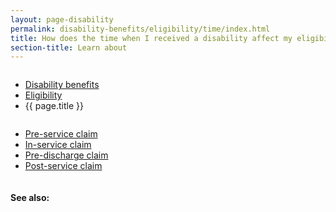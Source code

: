 ```yaml
---
layout: page-disability
permalink: disability-benefits/eligibility/time/index.html
title: How does the time when I received a disability affect my eligibility?
section-title: Learn about
---
```


<div class="splash" markdown="0">
<div class="row" markdown="0">
<div class="small-12 columns" markdown="0">

<ul class="breadcrumbs" role="menubar" aria-label="Primary">
<li class="parent"><a href="{{ site.url }}/disability-benefits/">Disability benefits</a></li>
<li class="parent"><a href="{{ site.url }}/disability-benefits/eligibility/">Eligibility</a></li>
<li class="active">{{ page.title }}</li>
</ul>

</div>
</div>
</div>

<div class="main" role="main" markdown="0">
<div class="section one" markdown="0">
<div class="primary" markdown="0">
<div class="row" markdown="0">
<div class="small-12 columns" markdown="1">


<ul class="small-block-grid-1 medium-block-grid-3 cards small">

<li>
  <a href="{{ site.url }}/disability-benefits/eligibility/time/pre-service/">Pre-service claim</a>
</li>

<li>
  <a href="{{ site.url }}/disability-benefits/eligibility/time/in-service/">In-service claim</a>
</li>

<li>
  <a href="{{ site.url }}/disability-benefits/eligibility/time/pre-discharge/">Pre-discharge claim</a>
</li>

<li>
  <a href="{{ site.url }}/disability-benefits/eligibility/time/post-service/">Post-service claim</a>
</li>



</ul>


</div>
</div>
</div>
</div>

<div class="section secondary" markdown="0">
<div class="row" markdown="0">
<div class="small-12 columns" markdown="1">

#### See also:


</div>
</div>
</div>


</div>
